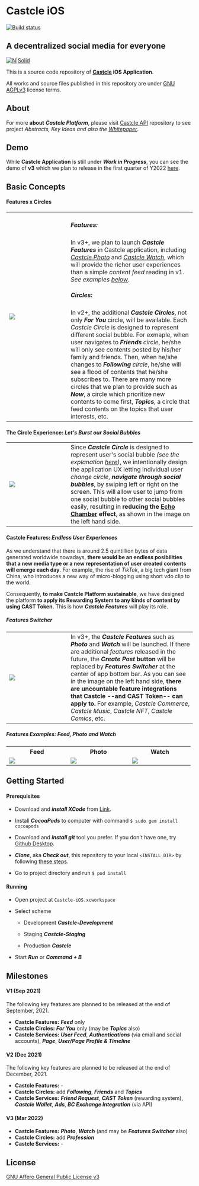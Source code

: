 # **Castcle iOS**
[![Build status](https://build.appcenter.ms/v0.1/apps/735a0a62-562f-4d59-a626-1a639f4dc656/branches/develop/badge)](https://appcenter.ms)
## A decentralized social media for everyone

[![N|Solid](https://avatars.githubusercontent.com/u/85831466?s=200&v=4)](https://github.com/castcle)

This is a source code repository of **[Castcle](https://castcle.com) iOS Application**.

All works and source files published in this repository are under [GNU AGPLv3](https://github.com/castcle/castcle-api/blob/main/LICENSE) license terms.

## **About**

For more **about** ***Castcle Platform***, please visit [Castcle API](https://github.com/castcle/castcle-api) repository to see project *Abstracts, Key Ideas and also the [Whitepaper](https://documents.castcle.com/castcle-whitepaper-v1_3.pdf)*.

## **Demo**

While **Castcle Application** is still under ***Work in Progress***, you can see the demo of **v3** which we plan to release in the first quarter of Y2022 [here](https://xd.adobe.com/view/48edf8d9-690e-4ef1-9ec7-332b98447f98-1dbe/).

## **Basic Concepts**

#### **Features x Circles**

<table cellspacing="0" cellpadding="0" style="border: none; width: 100%;">
<tr>
<td style="min-width: 150px;">
<a href="https://screenshot.castcle.com/features_circles.png" target="_blank">
<img src="https://screenshot.castcle.com/features_circles.png" style="max-height:350px; min-width:150px;">
</a>
</td>
<td valign="top">
<h5 style="font-weight: bold">Features:</h5>
In v3+, we plan to launch <em><strong>Castcle Features</strong></em> in Castcle application, including <em><a href="https://screenshot.castcle.com/features_photo.png" target="_blank">Castcle Photo</a></em> and <em><a href="https://screenshot.castcle.com/features_watch.png" target="_blank">Castcle Watch</a></em>, which will provide the richer user experiences than a simple <em>content feed</em> reading in v1. <i>See examples <a href="#examples">below</a></i>.
<h5 style="font-weight: bold">Circles:<a name="circles"></a></h5>
In v2+, the additional <em><strong>Castcle Circles</strong></em>, not only <em><strong>For You</strong></em> circle, will be available. Each <em>Castcle Circle</em> is designed to represent different social bubble. For exmaple, when user navigates to <em><strong>Friends</strong> circle</em>, he/she will only see contents posted by his/her family and friends. Then, when he/she changes to <em><strong>Following</strong> circle</em>, he/she will see a flood of contents that he/she subscribes to. There are many more circles that we plan to provide such as <em><strong>Now</strong></em>, a circle which prioritize new contents to come first, <em><strong>Topics</strong></em>, a circle that feed contents on the topics that user interests, etc.
</td>
</tr>
</table>

#### **The Circle Experience:** *Let's Burst our Social Bubbles*

<table cellspacing="0" cellpadding="0" style="border: none; width: 100%;">
<tr>
<td style="min-width: 150px;">
<a href="https://screenshot.castcle.com/circle_swipe.png" target="_blank">
<img src="https://screenshot.castcle.com/circle_swipe.png" style="max-height:350px; min-width:150px;">
</a>
</td>
<td valign="top">
Since <em><strong>Castcle Circle</strong></em> is designed to represent user's social bubble <em>(see the explanation <a href="#circles">here</a>)</em>, we intentionally design the application UX letting individual user <em>change circle</em>, <em><strong>navigate through social bubbles</strong></em>, by swiping left or right on the screen. This will allow user to jump from one social bubble to other social bubbles easily, resulting in <strong>reducing the <a href="https://en.wikipedia.org/wiki/Echo_chamber_(media)">Echo Chamber</a> effect</strong>, as shown in the image on the left hand side.
</td>
</tr>
</table>

#### **Castcle Features:** *Endless User Experiences*

As we understand that there is around 2.5 quintillion bytes of data generated worldwide nowadays, **there would be an endless posibilities that a new media type or a new representation of user created contents will emerge each day**. For example, the rise of *TikTok*, a big tech giant from China, who introduces a new way of micro-blogging using short vdo clip to the world.

Consequently, **to make Castcle Platform sustainable**, we have designed the platform **to apply its Rewarding System to any kinds of content by using CAST Token.** This is how ***Castcle Features*** will play its role.

##### Features Switcher

<table cellspacing="0" cellpadding="0" style="border: none; width: 100%;">
<tr>
<td style="min-width: 150px;">
<a href="https://screenshot.castcle.com/features_switcher.png" target="_blank">
<img src="https://screenshot.castcle.com/features_switcher.png" style="max-height:350px; min-width:150px;">
</a>
</td>
<td valign="top">
In v3+, the <em><strong>Castcle Features</strong></em> such as <em><strong>Photo</strong></em> and <em><strong>Watch</strong></em> will be launched. If there are additional <em>features</em> released in the future, the <strong><em>Create Post</em> button</strong> will be replaced by <em><strong>Features Switcher</strong></em> at the center of app bottom bar. As you can see in the image on the left hand side, <strong>there are uncountable feature integrations that Castcle --and CAST Token-- can apply to.</strong> For example, <em>Castcle Commerce</em>, <em>Castcle Music</em>, <em>Castcle NFT</em>, <em>Castcle Comics</em>, etc.
</td>
</tr>
</table>

##### Features Examples: Feed, Photo and Watch <a name="examples"></a>

<table cellspacing="0" cellpadding="0" style="border: none;">
<tr>
<th style="text-align: center;">
Feed
</th>
<th style="text-align: center;">
Photo
</th>
<th style="text-align: center;">
Watch
</th>
</tr>
<tr>
<td>
<a href="https://screenshot.castcle.com/features_feed.png" target="_blank">
<img src="https://screenshot.castcle.com/features_feed.png" style="max-height:350px; min-width:150px;">
</a>
</td>
<td>
<a href="https://screenshot.castcle.com/features_photo.png" target="_blank">
<img src="https://screenshot.castcle.com/features_photo.png" style="max-height:350px; min-width:150px;">
</a>
</td>
<td>
<a href="https://screenshot.castcle.com/features_watch.png" target="_blank">
<img src="https://screenshot.castcle.com/features_watch.png" style="max-height:350px; min-width:150px;">
</a>
</td>
</tr>
</table>

## **Getting Started**

#### Prerequisites

- Download and ***install XCode*** from [Link](https://developer.apple.com/xcode/).

- Install ***CocoaPods*** to computer with command `$ sudo gem install cocoapods`

- Download and ***install git*** tool you prefer. If you don't have one, try [Github Desktop](https://desktop.github.com/).

- ***Clone***, aka ***Check out***, this repository to your local `<INSTALL_DIR>` by following [these steps](https://docs.github.com/en/github/creating-cloning-and-archiving-repositories/cloning-a-repository-from-github/cloning-a-repository).

- Go to project directory and run `$ pod install`

#### Running

- Open project at `Castcle-iOS.xcworkspace`

- Select scheme

    - Development ***Castcle-Development***

    - Staging ***Castcle-Staging***

    - Production ***Castcle***

- Start ***Run*** or ***Command + B***

## **Milestones**

#### **V1** (Sep 2021)

The following key features are planned to be released at the end of September, 2021.

- **Castcle Features:** ***Feed*** only
- **Castcle Circles:** ***For You*** only (may be ***Topics*** also)
- **Castcle Services:** ***User Feed***, ***Authentications*** (via email and social accounts), ***Page***, ***User/Page Profile & Timeline***

#### **V2** (Dec 2021)

The following key features are planned to be released at the end of December, 2021.

- **Castcle Features:** -
- **Castcle Circles:** add ***Following***, ***Friends*** and ***Topics***
- **Castcle Services:** ***Friend Request***, ***CAST Token*** (rewarding system), ***Castcle Wallet***, ***Ads***, ***BC Exchange Integration*** (via API)

#### **V3** (Mar 2022)

- **Castcle Features:** ***Photo***, ***Watch*** (and may be ***Features Switcher*** also)
- **Castcle Circles:** add ***Profession***
- **Castcle Services:** -

## **License**

[GNU Affero General Public License v3](https://github.com/castcle/Castcle-iOS/blob/main/LICENSE)
